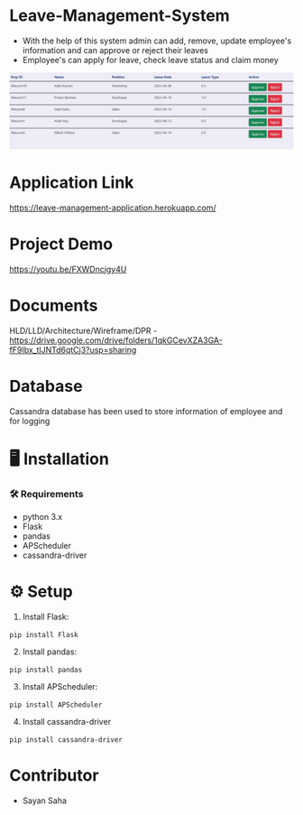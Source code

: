 # Leave-Management-System

- With the help of this system admin can add, remove, update employee's information and can approve or reject their leaves
- Employee's can apply for leave, check leave status and claim money 

![leave manage page](leave-manage-page.png)
# Application Link
https://leave-management-application.herokuapp.com/

# Project Demo
https://youtu.be/FXWDncjgy4U

# Documents
HLD/LLD/Architecture/Wireframe/DPR - https://drive.google.com/drive/folders/1qkGCevXZA3GA-fF9Ibx_tlJNTd6qtCj3?usp=sharing

# Database
Cassandra database has been used to store information of employee and for logging
# :desktop_computer:	 Installation
### :hammer_and_wrench: Requirements
- python 3.x
- Flask
- pandas
- APScheduler
- cassandra-driver
# :gear:	 Setup
1. Install Flask:

```pip install Flask```

2. Install pandas:

```pip install pandas```

3. Install APScheduler:

```pip install APScheduler```

4. Install cassandra-driver

```pip install cassandra-driver```

# Contributor
- Sayan Saha
